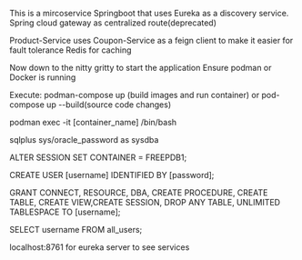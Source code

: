 This is a mircoservice Springboot that uses Eureka as a discovery service.
Spring cloud gateway as centralized route(deprecated)

Product-Service uses Coupon-Service as a feign client to make it easier for fault tolerance
Redis for caching

Now down to the nitty gritty to start the application
Ensure podman or Docker is running

Execute:
podman-compose up (build images and run container) or pod-compose up --build(source code changes)

[//]: # (# Services will fail due to user isn't created yet by the DBA)
[//]: # (# Once database is running run these commands)

podman exec -it [container_name] /bin/bash

[//]: # (# Integrated terminal for the database)

sqlplus sys/oracle_password as sysdba

[//]: # (# Logging in as DBA)

ALTER SESSION SET CONTAINER = FREEPDB1;

[//]: # (# Connect to your PDB)

CREATE USER [username] IDENTIFIED BY [password];

[//]: # (# creates user)

GRANT CONNECT, RESOURCE, DBA, CREATE PROCEDURE,  CREATE TABLE, CREATE VIEW,CREATE SESSION,  DROP ANY TABLE,  UNLIMITED TABLESPACE TO [username];

[//]: # (# Grants for users)

SELECT username FROM all_users;

[//]: # (# Verify user exists)


localhost:8761 for eureka server to see services

